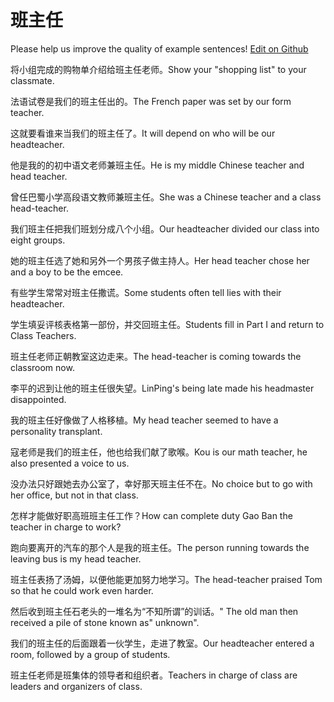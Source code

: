 # 班主任

Please help us improve the quality of example sentences! [Edit on Github](https://github.com/jiyushe/jiyu-example-sentence-source/blob/main/chinese/banzhuren.md)

<p><span class="chinese">将小组完成的购物单介绍给班主任老师。</span><span class="english">Show your "shopping list" to your classmate.</span></p>

<p><span class="chinese">法语试卷是我们的班主任出的。</span><span class="english">The French paper was set by our form teacher.</span></p>

<p><span class="chinese">这就要看谁来当我们的班主任了。</span><span class="english">It will depend on who will be our headteacher.</span></p>

<p><span class="chinese">他是我的的初中语文老师兼班主任。</span><span class="english">He is my middle Chinese teacher and head teacher.</span></p>

<p><span class="chinese">曾任巴蜀小学高段语文教师兼班主任。</span><span class="english">She was a Chinese teacher and a class head-teacher.</span></p>

<p><span class="chinese">我们班主任把我们班划分成八个小组。</span><span class="english">Our headteacher divided our class into eight groups.</span></p>

<p><span class="chinese">她的班主任选了她和另外一个男孩子做主持人。</span><span class="english">Her head teacher chose her and a boy to be the emcee.</span></p>

<p><span class="chinese">有些学生常常对班主任撒谎。</span><span class="english">Some students often tell lies with their headteacher.</span></p>

<p><span class="chinese">学生填妥评核表格第一部份，并交回班主任。</span><span class="english">Students fill in Part I and return to Class Teachers.</span></p>

<p><span class="chinese">班主任老师正朝教室这边走来。</span><span class="english">The head-teacher is coming towards the classroom now.</span></p>

<p><span class="chinese">李平的迟到让他的班主任很失望。</span><span class="english">LinPing's being late made his headmaster disappointed.</span></p>

<p><span class="chinese">我的班主任好像做了人格移植。</span><span class="english">My head teacher seemed to have a personality transplant.</span></p>

<p><span class="chinese">寇老师是我们的班主任，他也给我们献了歌喉。</span><span class="english">Kou is our math teacher, he also presented a voice to us.</span></p>

<p><span class="chinese">没办法只好跟她去办公室了，幸好那天班主任不在。</span><span class="english">No choice but to go with her office, but not in that class.</span></p>

<p><span class="chinese">怎样才能做好职高班班主任工作？</span><span class="english">How can complete duty Gao Ban the teacher in charge to work?</span></p>

<p><span class="chinese">跑向要离开的汽车的那个人是我的班主任。</span><span class="english">The person running towards the leaving bus is my head teacher.</span></p>

<p><span class="chinese">班主任表扬了汤姆，以便他能更加努力地学习。</span><span class="english">The head-teacher praised Tom so that he could work even harder.</span></p>

<p><span class="chinese">然后收到班主任石老头的一堆名为“不知所谓”的训话。</span><span class="english">" The old man then received a pile of stone known as" unknown".</span></p>

<p><span class="chinese">我们的班主任的后面跟着一伙学生，走进了教室。</span><span class="english">Our headteacher entered a room, followed by a group of students.</span></p>

<p><span class="chinese">班主任老师是班集体的领导者和组织者。</span><span class="english">Teachers in charge of class are leaders and organizers of class.</span></p>

